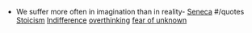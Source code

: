 - We suffer more often in imagination than in reality- [Seneca]() #/quotes [Stoicism]() [Indifference]() [overthinking]() [fear of unknown]()
